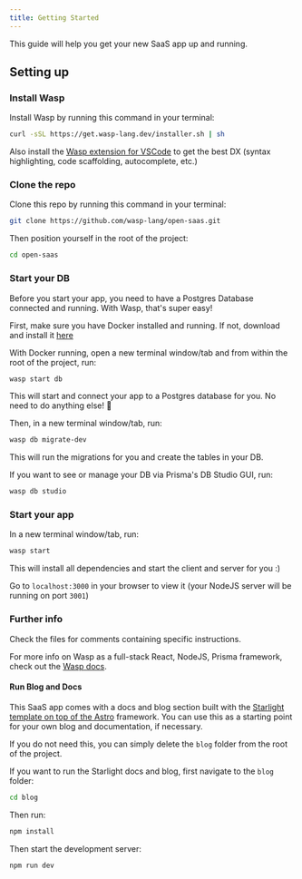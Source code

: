 ```yaml
---
title: Getting Started
---
```


This guide will help you get your new SaaS app up and running.

## Setting up

### Install Wasp

Install Wasp by running this command in your terminal:
```sh
curl -sSL https://get.wasp-lang.dev/installer.sh | sh
```
Also install the [Wasp extension for VSCode](https://marketplace.visualstudio.com/items?itemName=wasp-lang.wasp) to get the best DX (syntax highlighting, code scaffolding, autocomplete, etc.)

### Clone the repo

Clone this repo by running this command in your terminal:
```sh
git clone https://github.com/wasp-lang/open-saas.git
```

Then position yourself in the root of the project:
```sh
cd open-saas
```

### Start your DB
Before you start your app, you need to have a Postgres Database connected and running. With Wasp, that's super easy!

First, make sure you have Docker installed and running. If not, download and install it [here](https://www.docker.com/products/docker-desktop/)

With Docker running, open a new terminal window/tab and from within the root of the project, run:
```sh
wasp start db 
```
This will start and connect your app to a Postgres database for you. No need to do anything else! 🤯 

Then, in a new terminal window/tab, run:
```sh
wasp db migrate-dev
```
This will run the migrations for you and create the tables in your DB.

If you want to see or manage your DB via Prisma's DB Studio GUI, run:
```sh
wasp db studio
```

### Start your app
In a new terminal window/tab, run:
```sh
wasp start 
```
This will install all dependencies and start the client and server for you :)

Go to `localhost:3000` in your browser to view it (your NodeJS server will be running on port `3001`)

### Further info
Check the files for comments containing specific instructions.

For more info on Wasp as a full-stack React, NodeJS, Prisma framework, check out the [Wasp docs](https://wasp-lang.dev/docs/).

#### Run Blog and Docs

This SaaS app comes with a docs and blog section built with the [Starlight template on top of the Astro](https://starlight.astro.build) framework. You can use this as a starting point for your own blog and documentation, if necessary. 

If you do not need this, you can simply delete the `blog` folder from the root of the project.

If you want to run the Starlight docs and blog, first navigate to the `blog` folder:

```sh
cd blog
```

Then run:
```sh
npm install
```

Then start the development server:
```sh
npm run dev
```

